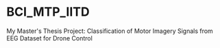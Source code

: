 # BCI_MTP_IITD
My Master's Thesis Project: Classification of Motor Imagery Signals from EEG Dataset for Drone Control
